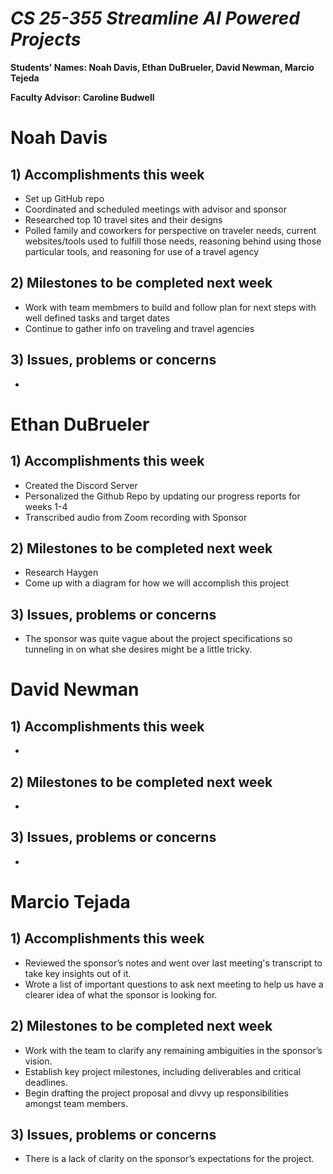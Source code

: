 # *CS 25-355 Streamline AI Powered Projects*

**Students' Names: Noah Davis, Ethan DuBrueler, David Newman, Marcio Tejeda**

**Faculty Advisor: Caroline Budwell**

# Noah Davis

## 1) Accomplishments this week ##
   - Set up GitHub repo
   - Coordinated and scheduled meetings with advisor and sponsor
   - Researched top 10 travel sites and their designs
   - Polled family and coworkers for perspective on traveler needs, current websites/tools used to fulfill those needs, reasoning behind using those particular tools, and reasoning for use of a travel agency

## 2) Milestones to be completed next week ##
   -  Work with team membmers to build and follow plan for next steps with well defined tasks and target dates
   -  Continue to gather info on traveling and travel agencies

## 3) Issues, problems or concerns ##
   - 

# Ethan DuBrueler

## 1) Accomplishments this week ##
   - Created the Discord Server
   - Personalized the Github Repo by updating our progress reports for weeks 1-4
   - Transcribed audio from Zoom recording with Sponsor

## 2) Milestones to be completed next week ##
   -  Research Haygen
   -  Come up with a diagram for how we will accomplish this project

## 3) Issues, problems or concerns ##
   - The sponsor was quite vague about the project specifications so tunneling in on what she desires might be a little tricky.

# David Newman

## 1) Accomplishments this week ##
   - 

## 2) Milestones to be completed next week ##
   -  

## 3) Issues, problems or concerns ##
   - 

# Marcio Tejada

## 1) Accomplishments this week ##
   - Reviewed the sponsor’s notes and went over last meeting's transcript to take key insights out of it.
   - Wrote a list of important questions to ask next meeting to help us have a clearer idea of what the sponsor is looking for.

## 2) Milestones to be completed next week ##
   - Work with the team to clarify any remaining ambiguities in the sponsor’s vision.
   - Establish key project milestones, including deliverables and critical deadlines.
   - Begin drafting the project proposal and divvy up responsibilities amongst team members.
 

## 3) Issues, problems or concerns ##
   - There is a lack of clarity on the sponsor’s expectations for the project.
